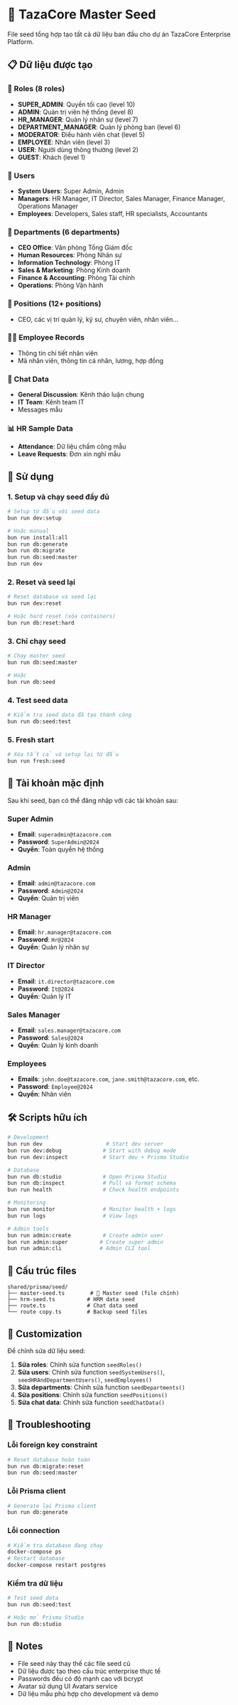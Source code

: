 # 🌱 TazaCore Master Seed

File seed tổng hợp tạo tất cả dữ liệu ban đầu cho dự án TazaCore Enterprise Platform.

## 📋 Dữ liệu được tạo

### 🔑 Roles (8 roles)
- **SUPER_ADMIN**: Quyền tối cao (level 10)
- **ADMIN**: Quản trị viên hệ thống (level 8)  
- **HR_MANAGER**: Quản lý nhân sự (level 7)
- **DEPARTMENT_MANAGER**: Quản lý phòng ban (level 6)
- **MODERATOR**: Điều hành viên chat (level 5)
- **EMPLOYEE**: Nhân viên (level 3)
- **USER**: Người dùng thông thường (level 2)
- **GUEST**: Khách (level 1)

### 👥 Users 
- **System Users**: Super Admin, Admin
- **Managers**: HR Manager, IT Director, Sales Manager, Finance Manager, Operations Manager
- **Employees**: Developers, Sales staff, HR specialists, Accountants

### 🏢 Departments (6 departments)
- **CEO Office**: Văn phòng Tổng Giám đốc
- **Human Resources**: Phòng Nhân sự
- **Information Technology**: Phòng IT
- **Sales & Marketing**: Phòng Kinh doanh
- **Finance & Accounting**: Phòng Tài chính
- **Operations**: Phòng Vận hành

### 💼 Positions (12+ positions)
- CEO, các vị trí quản lý, kỹ sư, chuyên viên, nhân viên...

### 👨‍💼 Employee Records
- Thông tin chi tiết nhân viên
- Mã nhân viên, thông tin cá nhân, lương, hợp đồng

### 💬 Chat Data
- **General Discussion**: Kênh thảo luận chung
- **IT Team**: Kênh team IT
- Messages mẫu

### 📊 HR Sample Data
- **Attendance**: Dữ liệu chấm công mẫu
- **Leave Requests**: Đơn xin nghỉ mẫu

## 🚀 Sử dụng

### 1. Setup và chạy seed đầy đủ
```bash
# Setup từ đầu với seed data
bun run dev:setup

# Hoặc manual
bun run install:all
bun run db:generate  
bun run db:migrate
bun run db:seed:master
bun run dev
```

### 2. Reset và seed lại
```bash
# Reset database và seed lại
bun run dev:reset

# Hoặc hard reset (xóa containers)
bun run db:reset:hard
```

### 3. Chỉ chạy seed
```bash
# Chạy master seed
bun run db:seed:master

# Hoặc 
bun run db:seed
```

### 4. Test seed data
```bash
# Kiểm tra seed data đã tạo thành công
bun run db:seed:test
```

### 5. Fresh start
```bash
# Xóa tất cả và setup lại từ đầu
bun run fresh:seed
```

## 🔑 Tài khoản mặc định

Sau khi seed, bạn có thể đăng nhập với các tài khoản sau:

### Super Admin
- **Email**: `superadmin@tazacore.com`
- **Password**: `SuperAdmin@2024`
- **Quyền**: Toàn quyền hệ thống

### Admin  
- **Email**: `admin@tazacore.com`
- **Password**: `Admin@2024`
- **Quyền**: Quản trị viên

### HR Manager
- **Email**: `hr.manager@tazacore.com` 
- **Password**: `Hr@2024`
- **Quyền**: Quản lý nhân sự

### IT Director
- **Email**: `it.director@tazacore.com`
- **Password**: `It@2024`
- **Quyền**: Quản lý IT

### Sales Manager
- **Email**: `sales.manager@tazacore.com`
- **Password**: `Sales@2024`
- **Quyền**: Quản lý kinh doanh

### Employees
- **Emails**: `john.doe@tazacore.com`, `jane.smith@tazacore.com`, etc.
- **Password**: `Employee@2024`
- **Quyền**: Nhân viên

## 🛠️ Scripts hữu ích

```bash
# Development
bun run dev                    # Start dev server
bun run dev:debug             # Start with debug mode
bun run dev:inspect           # Start dev + Prisma Studio

# Database
bun run db:studio             # Open Prisma Studio
bun run db:inspect            # Pull và format schema
bun run health                # Check health endpoints

# Monitoring
bun run monitor               # Monitor health + logs
bun run logs                  # View logs

# Admin tools
bun run admin:create          # Create admin user
bun run admin:super          # Create super admin
bun run admin:cli            # Admin CLI tool
```

## 📁 Cấu trúc files

```
shared/prisma/seed/
├── master-seed.ts        # 🌟 Master seed (file chính)
├── hrm-seed.ts          # HRM data seed  
├── route.ts             # Chat data seed
└── route copy.ts        # Backup seed files
```

## 🔧 Customization

Để chỉnh sửa dữ liệu seed:

1. **Sửa roles**: Chỉnh sửa function `seedRoles()`
2. **Sửa users**: Chỉnh sửa function `seedSystemUsers()`, `seedHRAndDepartmentUsers()`, `seedEmployees()`
3. **Sửa departments**: Chỉnh sửa function `seedDepartments()`
4. **Sửa positions**: Chỉnh sửa function `seedPositions()`
5. **Sửa chat data**: Chỉnh sửa function `seedChatData()`

## 🐛 Troubleshooting

### Lỗi foreign key constraint
```bash
# Reset database hoàn toàn
bun run db:migrate:reset
bun run db:seed:master
```

### Lỗi Prisma client
```bash
# Generate lại Prisma client  
bun run db:generate
```

### Lỗi connection
```bash
# Kiểm tra database đang chạy
docker-compose ps
# Restart database
docker-compose restart postgres
```

### Kiểm tra dữ liệu
```bash
# Test seed data
bun run db:seed:test

# Hoặc mở Prisma Studio
bun run db:studio
```

## 📝 Notes

- File seed này thay thế các file seed cũ
- Dữ liệu được tạo theo cấu trúc enterprise thực tế
- Passwords đều có độ mạnh cao với bcrypt
- Avatar sử dụng UI Avatars service
- Dữ liệu mẫu phù hợp cho development và demo
